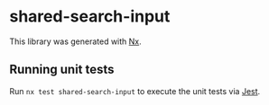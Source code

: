 # shared-search-input

This library was generated with [Nx](https://nx.dev).

## Running unit tests

Run `nx test shared-search-input` to execute the unit tests via [Jest](https://jestjs.io).
